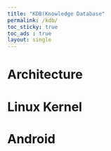 ```yaml
---
title: "KDB(Knowledge Database"
permalink: /kdb/
toc_sticky: true
toc_ads : true
layout: single
---
```


# Architecture

# Linux Kernel

# Android
